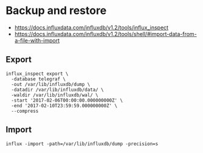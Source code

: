# Backup and restore

* https://docs.influxdata.com/influxdb/v1.2/tools/influx_inspect
* https://docs.influxdata.com/influxdb/v1.2/tools/shell/#import-data-from-a-file-with-import

## Export
```
influx_inspect export \
  -database telegraf \
  -out /var/lib/influxdb/dump \
  -datadir /var/lib/influxdb/data/ \
  -waldir /var/lib/influxdb/wal/ \
  -start '2017-02-06T00:00:00.000000000Z' \
  -end '2017-02-10T23:59:59.000000000Z' \
  --compress
```
## Import
```
influx -import -path=/var/lib/influxdb/dump -precision=s
```
